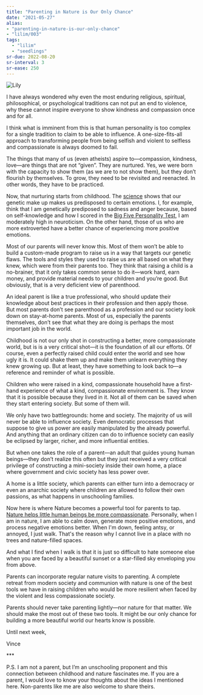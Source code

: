 ```yaml
---
title: "Parenting in Nature is Our Only Chance"
date: "2021-05-27"
alias:
- "parenting-in-nature-is-our-only-chance"
- "lilim/003"
tags:
  - "lilim"
  - "seedlings"
sr-due: 2022-08-20
sr-interval: 3
sr-ease: 250
---
```

![Lily](essays/images/Lily.jpg)

I have always wondered why even the most enduring religious, spiritual, philosophical, or psychological traditions can not put an end to violence, why these cannot inspire everyone to show kindness and compassion once and for all.

I think what is imminent from this is that human personality is too complex for a single tradition to claim to be able to influence. A one-size-fits-all approach to transforming people from being selfish and violent to selfless and compassionate is always doomed to fail.

The things that many of us (even atheists) aspire to—compassion, kindness, love—are things that are not “given”. They are nurtured. Yes, we were born with the capacity to show them (as we are to not show them), but they don’t flourish by themselves. To grow, they need to be revisited and reenacted. In other words, they have to be practiced.

Now, that nurturing starts from childhood. The [science](https://greatergood.berkeley.edu/article/item/how_much_of_your_happiness_is_under_your_control) shows that our genetic make up makes us predisposed to certain emotions. I, for example, think that I am genetically prediposed to sadness and anger because, based on self-knowledge and how I scored in the [Big Five Personality Test](https://openpsychometrics.org/tests/IPIP-BFFM/), I am moderately high in neuroticism. On the other hand, those of us who are more extroverted have a better chance of experiencing more positive emotions.

Most of our parents will never know this. Most of them won’t be able to build a custom-made program to raise us in a way that targets our genetic flaws. The tools and styles they used to raise us are all based on what they knew, which were from their parents too. They think that raising a child is a no-brainer, that it only takes common sense to do it—work hard, earn money, and provide material needs to your children and you’re good. But obviously, that is a very deficient view of parenthood.

An ideal parent is like a true professional, who should update their knowledge about best practices in their profession and then apply those. But most parents don’t see parenthood as a profession and our society look down on stay-at-home parents. Most of us, especially the parents themselves, don’t see that what they are doing is perhaps the most important job in the world.

Childhood is not our only shot in constructing a better, more compassionate world, but is is a very critical shot—it is the foundation of all our efforts. Of course, even a perfectly raised child could enter the world and see how ugly it is. It could shake them up and make them unlearn everything they knew growing up. But at least, they have something to look back to—a reference and reminder of what is possible.

Children who were raised in a kind, compassionate household have a first-hand experience of what a kind, compassionate environment is. They know that it is possible because they lived in it. Not all of them can be saved when they start entering society. But some of them will.

We only have two battlegrounds: home and society. The majority of us will never be able to influence society. Even democratic processes that suppose to give us power are easily manipulated by the already powerful. And anything that an ordinary citizen can do to influence society can easily be eclipsed by larger, richer, and more influential entities.

But when one takes the role of a parent—an adult that guides young human beings—they don’t realize this often but they just received a very critical privilege of constructing a mini-society inside their own home, a place where government and civic society has less power over.

A home is a little society, which parents can either turn into a democracy or even an anarchic society where children are allowed to follow their own passions, as what happens in unschooling families.

Now here is where Nature becomes a powerful tool for parents to tap. [Nature helps little human beings be more compassionate](https://mountainjournal.org/in-a-time-of-violence-nature-helps-empthy-grow-in-kid). Personally, when I am in nature, I am able to calm down, generate more positive emotions, and process negative emotions better. When I'm down, feeling antsy, or annoyed, I just walk. That's the reason why I cannot live in a place with no trees and nature-filled spaces.

And what I find when I walk is that it is just so difficult to hate someone else when you are faced by a beautiful sunset or a star-filled sky enveloping you from above.

Parents can incorporate regular nature visits to parenting. A complete retreat from modern society and communion with nature is one of the best tools we have in raising children who would be more resilient when faced by the violent and less compassionate society.

Parents should never take parenting lightly—nor nature for that matter. We should make the most out of these two tools. It might be our only chance for building a more beautiful world our hearts know is possible.

Until next week,

Vince

\*\*\*

P.S. I am not a parent, but I’m an unschooling proponent and this connection between childhood and nature fascinates me. If you are a parent, I would love to know your thoughts about the ideas I mentioned here. Non-parents like me are also welcome to share theirs.